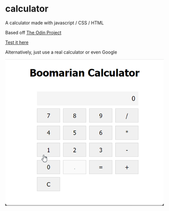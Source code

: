 # calculator

A calculator made with javascript / CSS / HTML

Based off [The Odin Project](https://www.theodinproject.com/lessons/foundations-calculator)

[Test it here](https://boomyville.github.io/calculator)

Alternatively, just use a real calculator or even Google

![Image of Calc](https://github.com/boomyville/calculator/blob/main/calc.gif?raw=true)
